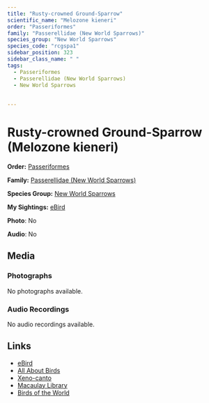 ```yaml
---
title: "Rusty-crowned Ground-Sparrow"
scientific_name: "Melozone kieneri"
order: "Passeriformes"
family: "Passerellidae (New World Sparrows)"
species_group: "New World Sparrows"
species_code: "rcgspa1"
sidebar_position: 323
sidebar_class_name: " "
tags: 
  - Passeriformes
  - Passerellidae (New World Sparrows)
  - New World Sparrows
  
  
---
```


# Rusty-crowned Ground-Sparrow (Melozone kieneri)

**Order:** [Passeriformes](/tags/passeriformes)

**Family:** [Passerellidae (New World Sparrows)](/tags/passerellidae-new-world-sparrows)

**Species Group:** [New World Sparrows](/tags/new-world-sparrows)

**My Sightings:** [eBird](https://ebird.org/lifelist?r=world&time=life&spp=rcgspa1)

**Photo**: No 

**Audio**: No

## Media
### Photographs
No photographs available.

### Audio Recordings
No audio recordings available.

## Links
* [eBird](https://ebird.org/species/rcgspa1) 
* [All About Birds](https://www.allaboutbirds.org/guide/rcgspa1) 
* [Xeno-canto](https://www.xeno-canto.org/species/melozone-kieneri) 
* [Macaulay Library](https://search.macaulaylibrary.org/catalog?taxonCode=rcgspa1&sort=rating_rank_desc)
* [Birds of the World](https://birdsoftheworld.org/bow/species/rcgspa1)
